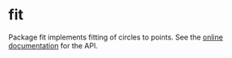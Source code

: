 # fit

Package fit implements fitting of circles to points. See the [online documentation](https://pkg.go.dev/github.com/gonutz/fit) for the API.
